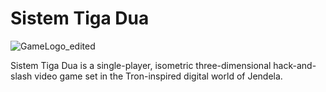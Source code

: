 # Sistem Tiga Dua
![GameLogo_edited](https://github.com/user-attachments/assets/e6b1a650-ffef-4615-803b-9c2e3f8611b3)

Sistem Tiga Dua is a single-player, isometric three-dimensional hack-and-slash video game set in the Tron-inspired digital world of Jendela.

